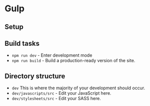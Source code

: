 # Gulp 

## Setup

## Build tasks

* `npm run dev` - Enter development mode
* `npm run build` - Build a production-ready version of the site.

## Directory structure
* `dev` This is where the majority of your development should occur.
* `dev/javascripts/src` - Edit your JavaScript here.
* `dev/stylesheets/src` - Edit your SASS here.

